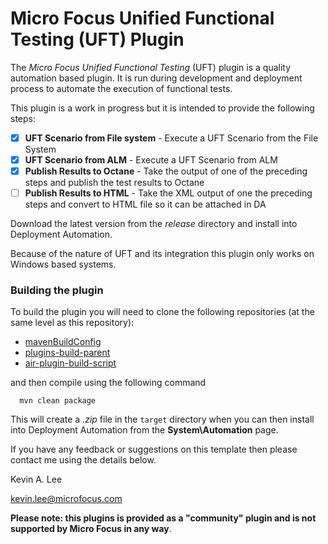 # Micro Focus Unified Functional Testing (UFT) Plugin

The _Micro Focus Unified Functional Testing_ (UFT) plugin is a quality automation based plugin. 
It is run during development and deployment process to automate the execution of functional tests.

This plugin is a work in progress but it is intended to provide the following steps:

* [x] **UFT Scenario from File system** - Execute a UFT Scenario from the File System
* [x] **UFT Scenario from ALM** - Execute a UFT Scenario from ALM
* [x] **Publish Results to Octane** - Take the output of one of the preceding steps and publish the test results to Octane
* [ ] **Publish Results to HTML** - Take the XML output of one the preceding steps and convert to HTML file so it can be attached in DA

Download the latest version from the _release_ directory and install into Deployment Automation.

Because of the nature of UFT and its integration this plugin only works on Windows based systems.

### Building the plugin

To build the plugin you will need to clone the following repositories (at the same level as this repository):

 - [mavenBuildConfig](https://github.com/sda-community-plugins/mavenBuildConfig)
 - [plugins-build-parent](https://github.com/sda-community-plugins/plugins-build-parent)
 - [air-plugin-build-script](https://github.com/sda-community-plugins/air-plugin-build-script)
 
 and then compile using the following command
 ```
   mvn clean package
 ```  

This will create a _.zip_ file in the `target` directory when you can then install into Deployment Automation
from the **System\Automation** page.

If you have any feedback or suggestions on this template then please contact me using the details below.

Kevin A. Lee

kevin.lee@microfocus.com

**Please note: this plugins is provided as a "community" plugin and is not supported by Micro Focus in any way**.
